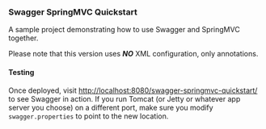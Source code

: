 ### Swagger SpringMVC Quickstart

A sample project demonstrating how to use Swagger and SpringMVC together.

Please note that this version uses ***NO*** XML configuration, only annotations.

#### Testing
Once deployed, visit [ http://localhost:8080/swagger-springmvc-quickstart/]( http://localhost:8080/swagger-springmvc-quickstart/) to see Swagger in action.  If you run Tomcat (or Jetty or whatever app server you choose) on a different port, make sure you modify `swagger.properties` to point to the new location.